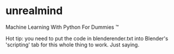 # unrealmind
Machine Learning With Python For Dummies :tm:

Hot tip: you need to put the code in blenderender.txt into Blender's 'scripting' tab for this whole thing to work. Just saying.
